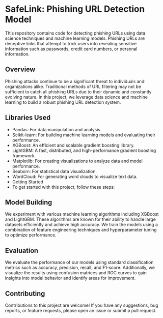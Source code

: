 # SafeLink: Phishing URL Detection Model
This repository contains code for detecting phishing URLs using data science techniques and machine learning models. Phishing URLs are deceptive links that attempt to trick users into revealing sensitive information such as passwords, credit card numbers, or personal information.

## Overview
Phishing attacks continue to be a significant threat to individuals and organizations alike. Traditional methods of URL filtering may not be sufficient to catch all phishing URLs due to their dynamic and constantly evolving nature. In this project, we leverage data science and machine learning to build a robust phishing URL detection system.

## Libraries Used
- Pandas: For data manipulation and analysis.
- Scikit-learn: For building machine learning models and evaluating their performance.
- XGBoost: An efficient and scalable gradient boosting library.
- LightGBM: A fast, distributed, and high-performance gradient boosting framework.
- Matplotlib: For creating visualizations to analyze data and model performance.
- Seaborn: For statistical data visualization.
- WordCloud: For generating word clouds to visualize text data.
- Getting Started
- To get started with this project, follow these steps:

## Model Building
We experiment with various machine learning algorithms including XGBoost and LightGBM. These algorithms are known for their ability to handle large datasets efficiently and achieve high accuracy. We train the models using a combination of feature engineering techniques and hyperparameter tuning to optimize performance.

## Evaluation
We evaluate the performance of our models using standard classification metrics such as accuracy, precision, recall, and F1-score. Additionally, we visualize the results using confusion matrices and ROC curves to gain insights into model behavior and identify areas for improvement.

## Contributing
Contributions to this project are welcome! If you have any suggestions, bug reports, or feature requests, please open an issue or submit a pull request.
